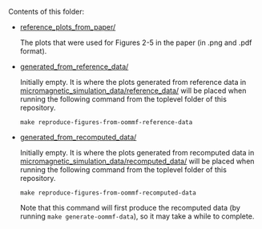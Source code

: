 Contents of this folder:

- [reference_plots_from_paper/](./reference_plots_from_paper/)

  The plots that were used for Figures 2-5 in the paper (in .png and .pdf format).

- [generated_from_reference_data/](./generated_from_reference_data/)

  Initially empty. It is where the plots generated from reference data in
  [micromagnetic_simulation_data/reference_data/](../micromagnetic_simulation_data/reference_data/)
  will be placed when running the following command from the toplevel
  folder of this repository.
  ```
  make reproduce-figures-from-oommf-reference-data
  ```

- [generated_from_recomputed_data/](./generated_from_recomputed_data/)

  Initially empty. It is where the plots generated from recomputed data in
  [micromagnetic_simulation_data/recomputed_data/](../micromagnetic_simulation_data/recomputed_data/)
  will be placed when running the following command from the toplevel
  folder of this repository.
  ```
  make reproduce-figures-from-oommf-recomputed-data
  ```
  Note that this command will first produce the recomputed data
  (by running `make generate-oommf-data`), so it may take a while
  to complete.